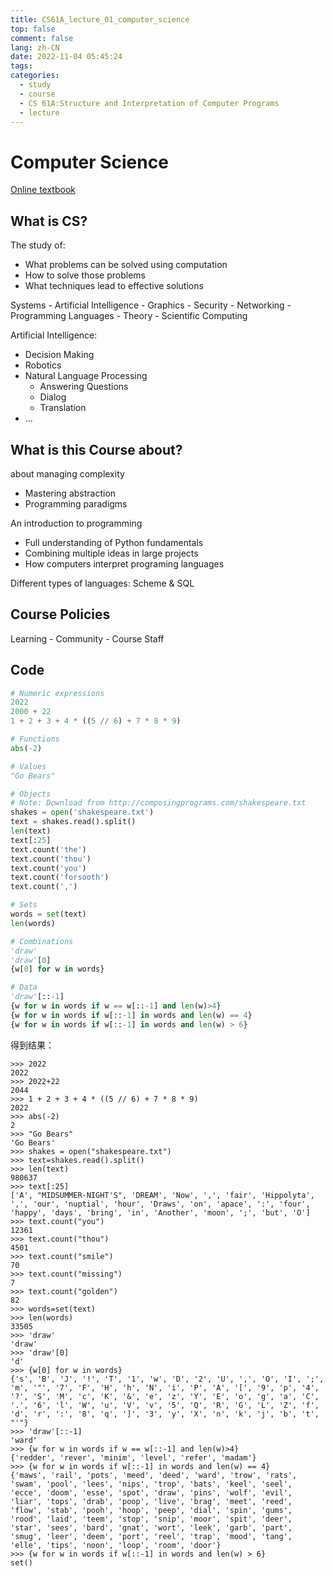 ```yaml
---
title: CS61A_lecture_01_computer_science
top: false
comment: false
lang: zh-CN
date: 2022-11-04 05:45:24
tags:
categories:
  - study
  - course
  - CS 61A:Structure and Interpretation of Computer Programs
  - lecture
---
```


# Computer Science

[Online textbook](http://composingprograms.com)



## What is CS?

The study of:

- What problems can be solved using computation
- How to solve those problems
- What techniques lead to effective solutions



Systems - Artificial Intelligence - Graphics - Security - Networking - Programming Languages - Theory - Scientific Computing



Artificial Intelligence:

- Decision Making
- Robotics
- Natural Language Processing
  - Answering Questions
  - Dialog
  - Translation
- ...



## What is this Course about?

about managing complexity

- Mastering abstraction
- Programming paradigms

An introduction to programming

- Full understanding of Python fundamentals
- Combining multiple ideas in large projects
- How computers interpret programing languages

Different types of languages: Scheme & SQL

## Course Policies

Learning - Community - Course Staff



## Code

```python
# Numeric expressions
2022
2000 + 22
1 + 2 + 3 + 4 * ((5 // 6) + 7 * 8 * 9)

# Functions
abs(-2)

# Values
"Go Bears"

# Objects
# Note: Download from http://composingprograms.com/shakespeare.txt
shakes = open('shakespeare.txt')
text = shakes.read().split()
len(text)
text[:25]
text.count('the')
text.count('thou')
text.count('you')
text.count('forsooth')
text.count(',')

# Sets
words = set(text)
len(words)

# Combinations 
'draw'
'draw'[0]
{w[0] for w in words}

# Data
'draw'[::-1]
{w for w in words if w == w[::-1] and len(w)>4}
{w for w in words if w[::-1] in words and len(w) == 4}
{w for w in words if w[::-1] in words and len(w) > 6}
```

得到结果：

```
>>> 2022
2022
>>> 2022+22
2044
>>> 1 + 2 + 3 + 4 * ((5 // 6) + 7 * 8 * 9)
2022
>>> abs(-2)
2
>>> "Go Bears"
'Go Bears'
>>> shakes = open("shakespeare.txt")
>>> text=shakes.read().split()
>>> len(text)
980637
>>> text[:25]
['A', "MIDSUMMER-NIGHT'S", 'DREAM', 'Now', ',', 'fair', 'Hippolyta', ',', 'our', 'nuptial', 'hour', 'Draws', 'on', 'apace', ':', 'four', 'happy', 'days', 'bring', 'in', 'Another', 'moon', ';', 'but', 'O']
>>> text.count("you")
12361
>>> text.count("thou")
4501
>>> text.count("smile")
70
>>> text.count("missing")
7
>>> text.count("golden")
82
>>> words=set(text)
>>> len(words)
33505
>>> 'draw'
'draw'
>>> 'draw'[0]
'd'
>>> {w[0] for w in words}
{'s', 'B', 'J', '!', 'T', '1', 'w', 'D', '2', 'U', ',', 'O', 'I', ';', 'm', '"', '7', 'F', 'H', 'h', 'N', 'i', 'P', 'A', '[', '9', 'p', '4', '?', 'S', 'M', 'c', 'K', '&', 'e', 'z', 'Y', 'E', 'o', 'g', 'a', 'C', '.', '6', 'l', 'W', 'u', 'V', 'v', '5', 'Q', 'R', 'G', 'L', 'Z', 'f', 'd', 'r', ':', '8', 'q', ']', '3', 'y', 'X', 'n', 'k', 'j', 'b', 't', "'"}
>>> 'draw'[::-1]
'ward'
>>> {w for w in words if w == w[::-1] and len(w)>4}
{'redder', 'rever', 'minim', 'level', 'refer', 'madam'}
>>> {w for w in words if w[::-1] in words and len(w) == 4}
{'maws', 'rail', 'pots', 'meed', 'deed', 'ward', 'trow', 'rats', 'swam', 'pool', 'lees', 'nips', 'trop', 'bats', 'keel', 'seel', 'ecce', 'doom', 'esse', 'spot', 'draw', 'pins', 'wolf', 'evil', 'liar', 'tops', 'drab', 'poop', 'live', 'brag', 'meet', 'reed', 'flow', 'stab', 'pooh', 'hoop', 'peep', 'dial', 'spin', 'gums', 'rood', 'laid', 'teem', 'stop', 'snip', 'moor', 'spit', 'deer', 'star', 'sees', 'bard', 'gnat', 'wort', 'leek', 'garb', 'part', 'smug', 'leer', 'deem', 'port', 'reel', 'trap', 'mood', 'tang', 'elle', 'tips', 'noon', 'loop', 'room', 'door'}
>>> {w for w in words if w[::-1] in words and len(w) > 6}
set()
```

